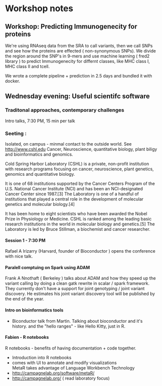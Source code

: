 
# Workshop notes 

## Workshop: Predicting Immunogenecity for proteins  

We're using RNAseq data from the SRA to call variants, then we call SNPs and see how the proteins are effected ( non-synonymous SNPs). We divide the region around the SNP's in 9-mers and use machine learning ( fred2 library ) to predict Immunogenecity for differnt classes, like MHC class I, MHC class II and tcell. 

We wrote a complete pipeline + prediction in 2.5 days and bundled it with docker.

## Wednesday evening: Useful scientifc software 
### Traditonal approaches, contemporary challenges 
Intro talks, 7:30 PM, 15 min per talk 

### Seeting : 
Isolated, on campus - minmal contact to the outside world.
See http://www.cshl.edu 
Cancer, Neuroscience, quantitative biology, plant biligy and bioinformatics and genomics.  

Cold Spring Harbor Laboratory (CSHL) is a private, non-profit institution with research programs focusing on cancer, neuroscience, plant genetics, genomics and quantitative biology.

It is one of 68 institutions supported by the Cancer Centers Program of the U.S. National Cancer Institute (NCI) and has been an NCI-designated Cancer Center since 1987.[3] The Laboratory is one of a handful of institutions that played a central role in the development of molecular genetics and molecular biology.[4]

It has been home to eight scientists who have been awarded the Nobel Prize in Physiology or Medicine. CSHL is ranked among the leading basic research institutions in the world in molecular biology and genetics.[5] The Laboratory is led by Bruce Stillman, a biochemist and cancer researcher.

#### Session 1 - 7:30 PM 
Rafael A Irizarry  (Harvard, founder of Bioconductor ) opens the conference with nice talk. 

#### Paralell comptuing on Spark using ADAM 
Frank A Nnothaft ( Berkeley ) talks about ADAM and how they speed up the variant calling by doing a clean gatk rewrite in scalar / spark framework. They currently don't have a support for joint genotyping / joint variant discovery. He estimates his joint variant discovery tool will be published by the end of the year. 


#### Intro on bioinformatics tools 
- Biconductor talk from Martin. Talking about bioconductor and it's history. and the "hello ranges" - like Hello Kitty, just in R. 

#### Fabien - R notebooks  
R notebooks - benefits of having documentation + code together. 
- Introduction into R notebooks  
- comes with UI to annotate and modify visualizations   
MetaR takes advantage of Language Workbench Technology
- http://campagnelab.org/software/metaR/ 
- http://campagnelab.org/ ( read laboratory focus)


    


